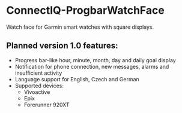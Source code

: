 # ConnectIQ-ProgbarWatchFace
Watch face for Garmin smart watches with square displays.

## Planned version 1.0 features:
  - Progress bar-like hour, minute, month, day and daily goal display
  - Notification for phone connection, new messages, alarms and insufficient activity
  - Language support for English, Czech and German
  - Supported devices: 
    - Vivoactive
    - Epix
    - Forerunner 920XT